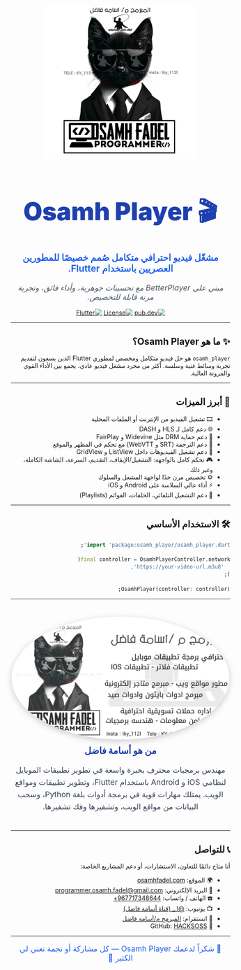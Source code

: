 
<div dir="rtl" align="right">

<p align="center">
  <img src="https://raw.githubusercontent.com/HACKSOSS/osamhfadel/main/packages/osamh_player/media/%D9%A2%D9%A0%D9%A2%D9%A4%D9%A0%D9%A9%D9%A2%D9%A6_%D9%A2%D9%A1%D9%A5%D9%A1%D9%A1%D9%A3.jpg" width="350"/>
</p>

<h1 align="center" style="font-weight: 900; font-size: 3.5rem; color: #1E40AF;">🎬 Osamh Player</h1>

<p align="center" style="font-size: 1.3rem; font-weight: 700; color: #2563EB;">
  مشغّل فيديو احترافي متكامل صُمم خصيصًا للمطورين العصريين باستخدام Flutter.
</p>

<p align="center" style="font-style: italic; font-size: 1.1rem; color: #4B5563;">
  مبني على BetterPlayer مع تحسينات جوهرية، وأداء فائق، وتجربة مرنة قابلة للتخصيص.
</p>

<p align="center">
  <a href="https://pub.dev/packages/osamh_player"><img src="https://img.shields.io/pub/v/osamh_player.svg?label=pub.dev&color=blue&logo=dart" alt="pub.dev"/></a>
  <a href="https://github.com/HACKSOSS/osamhplayer/blob/main/LICENSE"><img src="https://img.shields.io/github/license/HACKSOSS/osamhplayer.svg?color=green" alt="License"/></a>
  <a href="#"><img src="https://img.shields.io/badge/platform-flutter-02569B?logo=flutter" alt="Flutter"/></a>
</p>

---

## ✨ ما هو Osamh Player؟
`osamh_player` هو حل فيديو متكامل ومخصص لمطوري Flutter الذين يسعون لتقديم تجربة وسائط غنية وسلسة. أكثر من مجرد مشغل فيديو عادي، يجمع بين الأداء القوي والمرونة العالية.

---

## 🚀 أبرز الميزات

- 🎞️ تشغيل الفيديو من الإنترنت أو الملفات المحلية
- 🌐 دعم كامل لـ HLS و DASH
- 🔐 دعم حماية DRM مثل Widevine و FairPlay
- 📝 دعم الترجمة (SRT و WebVTT) مع تحكم في المظهر والموقع
- 🧠 دعم تشغيل الفيديوهات داخل ListView و GridView
- 🎮 تحكم كامل بالواجهة: التشغيل/الإيقاف، التقديم، السرعة، الشاشة الكاملة، وغير ذلك
- ⚙️ تخصيص مرن جدًا لواجهة المشغل والسلوك
- ⚡ أداء عالي السلاسة على Android و iOS
- 🔄 دعم التشغيل التلقائي، الحلقات، القوائم (Playlists)

---

## 🛠️ الاستخدام الأساسي

```dart
import 'package:osamh_player/osamh_player.dart';

final controller = OsamhPlayerController.network(
  'https://your-video-url.m3u8',
);

OsamhPlayer(controller: controller);
```

---

<div align="center" style="margin: 40px 0;">
  <img src="https://raw.githubusercontent.com/HACKSOSS/osamhfadel/main/packages/osamh_player/media/osamh.jpg" width="500" style="border-radius: 50%; box-shadow: 0 4px 15px rgba(0,0,0,0.2);" alt="Osamh Fadel"/>
  <h2 style="margin-top: 10px; font-weight: 800; color: #1E40AF;">من هو أسامة فاضل</h2>
  <p style="max-width: 500px; color: #374151; font-size: 1.1rem; line-height: 1.6;">
    مهندس برمجيات محترف بخبرة واسعة في تطوير تطبيقات الموبايل لنظامي iOS و Android باستخدام Flutter، وتطوير تطبيقات ومواقع الويب. يمتلك مهارات قوية في برمجة أدوات بلغة Python، وسحب البيانات من مواقع الويب، وتشفيرها وفك تشفيرها.
  </p>
</div>

---

## 📞 للتواصل

أنا متاح دائمًا للتعاون، الاستشارات، أو دعم المشاريع الخاصة:

- 🌍 الموقع: [osamhfadel.com](https://osamhfadel.com)
- 📧 البريد الإلكتروني: [programmer.osamh.fadel@gmail.com](mailto:programmer.osamh.fadel@gmail.com)
- ☎️ الهاتف / واتساب: [967717348644+](https://wa.me/967717348644)
- 📺 يوتيوب: [@l._ (قناة أسامة فاضل)](https://www.youtube.com/@l._)
- 💬 انستقرام: [المبرمج م/أسامة فاضل](https://instagram.com/lky_112l)
- 🧠 GitHub: [HACKSOSS](https://github.com/HACKSOSS)

---

<p align="center" style="font-size: 1.1rem; color: #2563EB;">
  💙 شكراً لدعمك Osamh Player — كل مشاركة أو نجمة تعني لي الكثير 🙏
</p>

</div>
